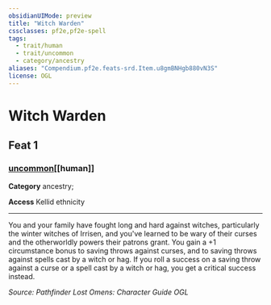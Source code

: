 ```yaml
---
obsidianUIMode: preview
title: "Witch Warden"
cssclasses: pf2e,pf2e-spell
tags:
  - trait/human
  - trait/uncommon
  - category/ancestry
aliases: "Compendium.pf2e.feats-srd.Item.u8gmBNHgb880vN3S"
license: OGL
---
```

# Witch Warden
## Feat 1
### [uncommon](uncommon "Uncommon Rarity Trait")[[human]]

**Category** ancestry; 




**Access** Kellid ethnicity

* * *

You and your family have fought long and hard against witches, particularly the winter witches of Irrisen, and you've learned to be wary of their curses and the otherworldly powers their patrons grant. You gain a +1 circumstance bonus to saving throws against curses, and to saving throws against spells cast by a witch or hag. If you roll a success on a saving throw against a curse or a spell cast by a witch or hag, you get a critical success instead.

*Source: Pathfinder Lost Omens: Character Guide*
*OGL*